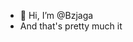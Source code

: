 - 👋 Hi, I’m @Bzjaga
- And that's pretty much it

<!---
Bzjaga/Bzjaga is a ✨ special ✨ repository because its `README.md` (this file) appears on your GitHub profile.
You can click the Preview link to take a look at your changes.
--->
